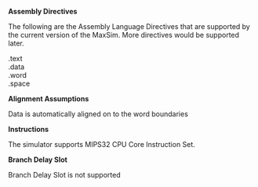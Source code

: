 **Assembly Directives**  

The following are the Assembly Language Directives that are supported by the current version of the MaxSim. More directives would be supported later.  

  .text  
  .data  
  .word  
  .space  

**Alignment Assumptions**  

Data is automatically aligned on to the word boundaries  

**Instructions**  

The simulator supports MIPS32 CPU Core Instruction Set.  

**Branch Delay Slot**  

Branch Delay Slot is not supported  
